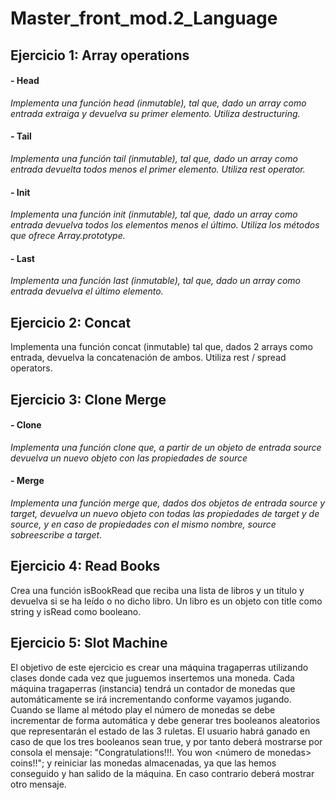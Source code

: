 # Master_front_mod.2_Language

## Ejercicio 1: Array operations
#### - Head
_Implementa una función head (inmutable), tal que, dado un array como entrada extraiga y devuelva su primer elemento. Utiliza destructuring._
#### - Tail
_Implementa una función tail (inmutable), tal que, dado un array como entrada devuelta todos menos el primer elemento. Utiliza rest operator._
#### - Init
_Implementa una función init (inmutable), tal que, dado un array como entrada devuelva todos los elementos menos el último. Utiliza los métodos que ofrece Array.prototype._
#### - Last
_Implementa una función last (inmutable), tal que, dado un array como entrada devuelva el último elemento._

## Ejercicio 2: Concat
Implementa una función concat (inmutable) tal que, dados 2 arrays como entrada, devuelva la concatenación de ambos. Utiliza rest / spread operators.

## Ejercicio 3: Clone Merge
#### - Clone
_Implementa una función clone que, a partir de un objeto de entrada source devuelva un nuevo objeto con las propiedades de source_

#### - Merge
_Implementa una función merge que, dados dos objetos de entrada source y target, devuelva un nuevo objeto con todas las propiedades de target y de source, y en caso de propiedades con el mismo nombre, source sobreescribe a target._

## Ejercicio 4: Read Books
Crea una función isBookRead que reciba una lista de libros y un título y devuelva si se ha leído o no dicho libro. Un libro es un objeto con title como string y isRead como booleano.

## Ejercicio 5: Slot Machine
El objetivo de este ejercicio es crear una máquina tragaperras utilizando clases donde cada vez que juguemos insertemos una moneda. Cada máquina tragaperras (instancia) tendrá un contador de monedas que automáticamente se irá incrementando conforme vayamos jugando.
Cuando se llame al método play el número de monedas se debe incrementar de forma automática y debe generar tres booleanos aleatorios que representarán el estado de las 3 ruletas. 
El usuario habrá ganado en caso de que los tres booleanos sean true, y por tanto deberá mostrarse por consola el mensaje:
"Congratulations!!!. You won <número de monedas> coins!!";
y reiniciar las monedas almacenadas, ya que las hemos conseguido y han salido de la máquina. En caso contrario deberá mostrar otro mensaje.
